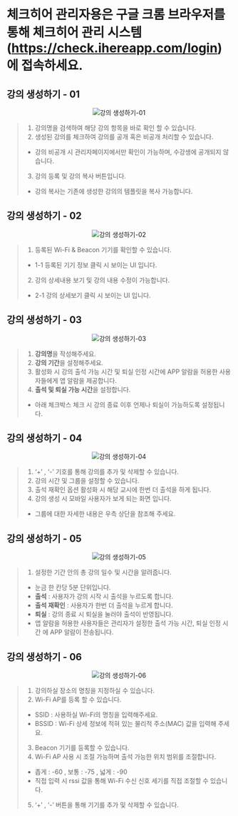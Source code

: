 # 체크히어 관리자용은 구글 크롬 브라우저를 통해 체크히어 관리 시스템 (https://check.ihereapp.com/login) 에 접속하세요.
## 강의 생성하기 - 01

<p align = "center">
<img alt="강의 생성하기-01" src="https://github.com/user-attachments/assets/0721ef31-c98d-4119-959d-3af2cd3066d4">
<p/>

>1. 강의명을 검색하여 해당 강의 항목을 바로 확인 할 수 있습니다.
>2. 생성된 강의를 체크하여 강의를 공개 혹은 비공개 처리할 수 있습니다.
> * 강의 비공개 시 관리자페이지에서만 확인이 가능하며, 수강생에 공개되지 않습니다.
>3. 강의 등록 및 강의 복사 버튼입니다.
> * 강의 복사는 기존에 생성한 강의의 템플릿을 복사 가능합니다.

## 강의 생성하기 - 02

<p align = "center">
<img alt="강의 생성하기-02" src="https://github.com/user-attachments/assets/27f00449-146c-42be-9112-564a14b62d4b">
<p/>

>1. 등록된 Wi-Fi & Beacon 기기를 확인할 수 있습니다.
> * 1-1 등록된 기기 정보 클릭 시 보이는 UI 입니다.
>2. 강의 상세내용 보기 및 강의 내용 수정이 가능합니다.
> * 2-1 강의 상세보기 클릭 시 보이는 UI 입니다.

## 강의 생성하기 - 03

<p align = "center">
<img alt="강의 생성하기-03" src="https://github.com/user-attachments/assets/9e0906d9-49b0-4eb5-9aad-d51d3cd12893">
<p/>

>1. **강의명**을 작성해주세요.
>2. **강의 기간**을 설정해주세요.
>3. 활성화 시 강의 출석 가능 시간 및 퇴실 인정 시간에 APP 알람을 허용한 사용자들에게 앱 알람을 제공합니다.
>4. **출석 및 퇴실 가능 시간**을 설정합니다. 
>  * 아래 체크박스 체크 시 강의 종료 이후 언제나 퇴실이 가능하도록 설정됩니다.

## 강의 생성하기 - 04

<p align = "center">
<img alt="강의 생성하기-04" src="https://github.com/user-attachments/assets/29798be4-1cb3-407e-be77-6b05bc2ac25b">
<p/>

>1. ‘+’ , ‘-’ 기호를 통해 강의를 추가 및 삭제할 수 있습니다.
>2. 강의 시간 및 그룹을 설정할 수 있습니다. 
>3. 출석 재확인 옵션 활성화 시 해당 교시에 한번 더 출석을 하게 됩니다.
>4. 강의 생성 시 모바일 사용자가 보게 되는 화면 입니다.
> * 그룹에 대한 자세한 내용은 우측 상단을 참조해 주세요.

## 강의 생성하기 - 05

<p align = "center">
<img alt="강의 생성하기-05" src="https://github.com/user-attachments/assets/12b4d978-1359-4e7c-a27f-328e37ac2875">
<p/>

>1. 설정한 기간 안의 총 강의 일수 및 시간을 알려줍니다.
> * 눈금 한 칸당 5분 단위입니다.
> * **출석** : 사용자가 강의 시작 시 출석을 누르도록 합니다.
> * **출석 재확인** : 사용자가 한번 더 출석을 누르게 합니다.
> * **퇴실** : 강의 종료 시 퇴실을 눌러야 출석이 반영됩니다.
> * 앱 알람을 허용한 사용자들은 관리자가 설정한 출석 가능 시간, 퇴실 인정 시간 에 APP 알람이 전송됩니다.

## 강의 생성하기 - 06

<p align = "center">
<img alt="강의 생성하기-06" src="https://github.com/user-attachments/assets/ff546c12-01d7-4321-bf10-84f64c2ce78a">
<p/>

>1. 강의하실 장소의 명칭을 지정하실 수 있습니다.
>2. Wi-Fi AP를 등록 할 수 있습니다.  
> * SSID : 사용하실 Wi-Fi의 명칭을 입력해주세요.
> * BSSID : Wi-Fi 상세 정보에 적혀 있는 물리적 주소(MAC) 값을 입력해 주세요.
>3. Beacon 기기를 등록할 수 있습니다. 
>4. Wi-Fi AP 사용 시 조절 가능하며 출석 가능한 위치 범위를 조절합니다.
> * 좁게 : -60 , 보통 : -75 , 넓게 : -90
> * 직접 입력 시 rssi 값을 통해 Wi-Fi 수신 신호 세기를 직접 조절할 수 있습니다.
>5. ‘+’ , ‘-’ 버튼을 통해 기기를 추가 및 삭제할 수 있습니다.
